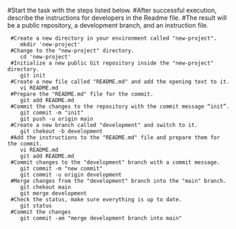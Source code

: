 #Start the task with the steps listed below.
#After successful execution, describe the instructions for developers in the Readme file.
#The result will be a public repository, a development branch, and an instruction file.

     #Create a new directory in your environment called "new-project".
        mkdir 'new-project'
     #Change to the "new-project" directory.
        cd 'new-project'
     #Initialize a new public Git repository inside the "new-project" directory.
        git init
     #Create a new file called "README.md" and add the opening text to it.
        vi README.md
     #Prepare the "README.md" file for the commit.
        git add README.md
     #Commit the changes to the repository with the commit message “init”.
        git commit -m "init"
        git push -u origin main
     #Create a new branch called "development" and switch to it.
        git chekout -b development
     #Add the instructions to the "README.md" file and prepare them for the commit.
        vi README.md
        git add README.md
     #Commit changes to the "development" branch with a commit message.
        git commit -m "new commit"
        git commit -u origin development
     #Merge changes from the "development" branch into the "main" branch.
        git chekout main
        git merge development
     #Check the status, make sure everything is up to date.
        git status
     #Commit the changes
        git commit -am "merge development branch into main"
